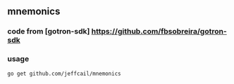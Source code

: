 ## mnemonics

### code from [gotron-sdk] https://github.com/fbsobreira/gotron-sdk

### usage 
```shell
go get github.com/jeffcail/mnemonics
```

